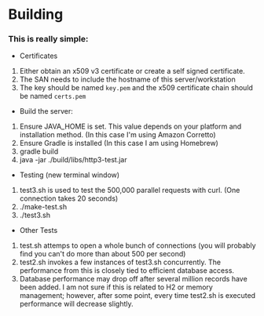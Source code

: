 # Building

### This is really simple:

- Certificates

1. Either obtain an x509 v3 certificate or create a self signed certificate.
2. The SAN needs to include the hostname of this server/workstation
3. The key should be named `key.pem` and the x509 certificate chain should be named `certs.pem`

- Build the server:

1. Ensure JAVA_HOME is set. This value depends on your platform and installation method. (In this case I'm using Amazon Corretto)
2. Ensure Gradle is installed (In this case I am using Homebrew)
3. gradle build
4. java -jar ./build/libs/http3-test.jar

- Testing (new terminal window)

1. test3.sh is used to test the 500,000 parallel requests with curl. (One connection takes 20 seconds)
2. ./make-test.sh
3. ./test3.sh

- Other Tests

1. test.sh attemps to open a whole bunch of connections (you will probably find you can't do more than about 500 per second)
2. test2.sh invokes a few instances of test3.sh concurrently. The performance from this is closely tied to efficient database access.
3. Database performance may drop off after several million records have been added. I am not sure if this is related to H2 or memory management; however, after some point, every time test2.sh is executed performance will decrease slightly.
